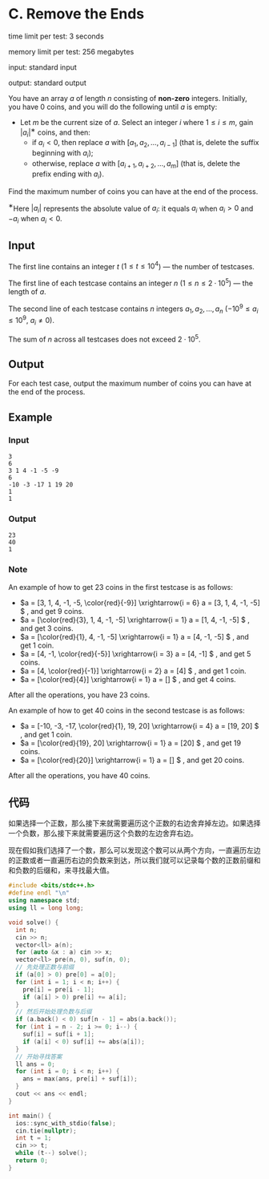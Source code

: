 # C. Remove the Ends

time limit per test: 3 seconds

memory limit per test: 256 megabytes

input: standard input

output: standard output

You have an array $a$ of length $n$ consisting of **non-zero** integers. Initially, you have $0$ coins, and you will do the following until $a$ is empty:

-   Let $m$ be the current size of $a$. Select an integer $i$ where $1 \le i \le m$, gain $|a_i|$$^{\text{∗}}$ coins, and then:
    -   if $a_i \lt 0$, then replace $a$ with $[a_1,a_2,\ldots,a_{i - 1}]$ (that is, delete the suffix beginning with $a_i$);
    -   otherwise, replace $a$ with $[a_{i + 1},a_{i + 2},\ldots,a_m]$ (that is, delete the prefix ending with $a_i$).

Find the maximum number of coins you can have at the end of the process.

$^{\text{∗}}$Here $|a_i|$ represents the absolute value of $a_i$: it equals $a_i$ when $a_i \gt 0$ and $-a_i$ when $a_i \lt 0$.

## **Input**

The first line contains an integer $t$ ($1 \le t \le 10^4$) — the number of testcases.

The first line of each testcase contains an integer $n$ ($1 \le n \le 2 \cdot 10^5$) — the length of $a$.

The second line of each testcase contains $n$ integers $a_1,a_2,\ldots,a_n$ ($-10^9 \le a_i \le 10^9$, $a_i \ne 0$).

The sum of $n$ across all testcases does not exceed $2 \cdot 10^5$.

## **Output**

For each test case, output the maximum number of coins you can have at the end of the process.

## Example

### Input

```
3
6
3 1 4 -1 -5 -9
6
-10 -3 -17 1 19 20
1
1
```

### Output

```
23
40
1
```

### **Note**

An example of how to get $23$ coins in the first testcase is as follows:

-   $a = [3, 1, 4, -1, -5, \color{red}{-9}] \xrightarrow{i = 6} a = [3, 1, 4, -1, -5] $ , and get $9$ coins.
-   $a = [\color{red}{3}, 1, 4, -1, -5] \xrightarrow{i = 1} a = [1, 4, -1, -5] $ , and get $3$ coins.
-   $a = [\color{red}{1}, 4, -1, -5] \xrightarrow{i = 1} a = [4, -1, -5] $ , and get $1$ coin.
-   $a = [4, -1, \color{red}{-5}] \xrightarrow{i = 3} a = [4, -1] $ , and get $5$ coins.
-   $a = [4, \color{red}{-1}] \xrightarrow{i = 2} a = [4] $ , and get $1$ coin.
-   $a = [\color{red}{4}] \xrightarrow{i = 1} a = [] $ , and get $4$ coins.

After all the operations, you have $23$ coins.

An example of how to get $40$ coins in the second testcase is as follows:

-   $a = [-10, -3, -17, \color{red}{1}, 19, 20] \xrightarrow{i = 4} a = [19, 20] $ , and get $1$ coin.
-   $a = [\color{red}{19}, 20] \xrightarrow{i = 1} a = [20] $ , and get $19$ coins.
-   $a = [\color{red}{20}] \xrightarrow{i = 1} a = [] $ , and get $20$ coins.

After all the operations, you have $40$ coins.

## 代码

​	如果选择一个正数，那么接下来就需要遍历这个正数的右边舍弃掉左边。如果选择一个负数，那么接下来就需要遍历这个负数的左边舍弃右边。

​	现在假如我们选择了一个数，那么可以发现这个数可以从两个方向，一直遍历左边的正数或者一直遍历右边的负数来到达，所以我们就可以记录每个数的正数前缀和和负数的后缀和，来寻找最大值。

```cpp
#include <bits/stdc++.h>
#define endl "\n"
using namespace std;
using ll = long long;

void solve() {
  int n;
  cin >> n;
  vector<ll> a(n);
  for (auto &x : a) cin >> x;
  vector<ll> pre(n, 0), suf(n, 0);
  // 先处理正数与前缀
  if (a[0] > 0) pre[0] = a[0];
  for (int i = 1; i < n; i++) {
    pre[i] = pre[i - 1];
    if (a[i] > 0) pre[i] += a[i];
  }
  // 然后开始处理负数与后缀
  if (a.back() < 0) suf[n - 1] = abs(a.back());
  for (int i = n - 2; i >= 0; i--) {
    suf[i] = suf[i + 1];
    if (a[i] < 0) suf[i] += abs(a[i]);
  }
  // 开始寻找答案
  ll ans = 0;
  for (int i = 0; i < n; i++) {
    ans = max(ans, pre[i] + suf[i]);
  }
  cout << ans << endl;
}

int main() {
  ios::sync_with_stdio(false);
  cin.tie(nullptr);
  int t = 1;
  cin >> t;
  while (t--) solve();
  return 0;
}
```

